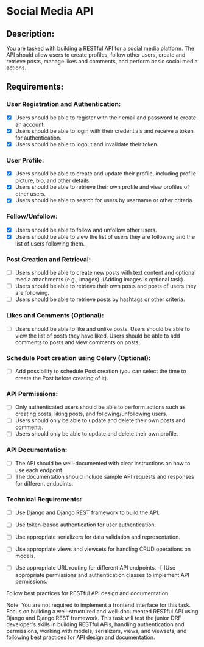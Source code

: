 # Social Media API
## Description:
You are tasked with building a RESTful API for a social media platform. The API should allow users to create profiles, follow other users, create and retrieve posts, manage likes and comments, and perform basic social media actions.

## Requirements:
### User Registration and Authentication:
-[x] Users should be able to register with their email and password to create an account.
-[x] Users should be able to login with their credentials and receive a token for authentication.
-[x] Users should be able to logout and invalidate their token.
### User Profile:
-[x] Users should be able to create and update their profile, including profile picture, bio, and other details.
-[x] Users should be able to retrieve their own profile and view profiles of other users.
-[x] Users should be able to search for users by username or other criteria.
### Follow/Unfollow:
-[x] Users should be able to follow and unfollow other users.
-[x] Users should be able to view the list of users they are following and the list of users following them.
### Post Creation and Retrieval:
-[ ] Users should be able to create new posts with text content and optional media attachments (e.g., images). (Adding images is optional task)
-[ ] Users should be able to retrieve their own posts and posts of users they are following.
-[ ] Users should be able to retrieve posts by hashtags or other criteria.
### Likes and Comments (Optional):
-[ ] Users should be able to like and unlike posts. Users should be able to view the list of posts they have liked. Users should be able to add comments to posts and view comments on posts.

### Schedule Post creation using Celery (Optional):
-[ ] Add possibility to schedule Post creation (you can select the time to create the Post before creating of it).
### API Permissions:
-[ ] Only authenticated users should be able to perform actions such as creating posts, liking posts, and following/unfollowing users.
-[ ] Users should only be able to update and delete their own posts and comments.
-[ ] Users should only be able to update and delete their own profile.
### API Documentation:
-[ ] The API should be well-documented with clear instructions on how to use each endpoint.
-[ ] The documentation should include sample API requests and responses for different endpoints.
### Technical Requirements:
-[ ] Use Django and Django REST framework to build the API.
-[ ] Use token-based authentication for user authentication.
-[ ] Use appropriate serializers for data validation and representation.
-[ ] Use appropriate views and viewsets for handling CRUD operations on models.
-[ ] Use appropriate URL routing for different API endpoints.
-[ ]Use appropriate permissions and authentication classes to implement API permissions.


Follow best practices for RESTful API design and documentation. <br>

Note: You are not required to implement a frontend interface for this task. Focus on building a well-structured and well-documented RESTful API using Django and Django REST framework. This task will test the junior DRF developer's skills in building RESTful APIs, handling authentication and permissions, working with models, serializers, views, and viewsets, and following best practices for API design and documentation.